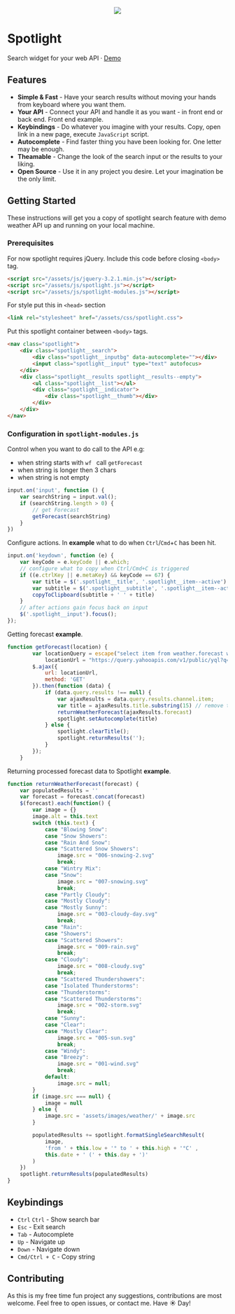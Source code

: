 <p align="center">
  <a href="https://karlisup.github.com/spotlight">
    <img src="https://raw.githubusercontent.com/karlisup/spotlight/master/spotlight.gif">
  </a>    
</p>

# Spotlight
Search widget for your web API · [Demo](https://karlisup.github.com/spotlight)

## Features
- **Simple & Fast** - Have your search results without moving your hands from keyboard where you want them.
- **Your API** - Connect your API and handle it as you want - in front end or back end. Front end example.
- **Keybindings** - Do whatever you imagine with your results. Copy, open link in a new page, execute ```JavaScript``` script.
- **Autocomplete** - Find faster thing you have been looking for. One letter may be enough.
- **Theamable** - Change the look of the search input or the results to your liking.
- **Open Source** - Use it in any project you desire. Let your imagination be the only limit.

## Getting Started
These instructions will get you a copy of spotlight search feature with demo weather API up and running on your local machine.

### Prerequisites
For now spotlight requires jQuery. Include this code before closing `<body>` tag.
```html
<script src="/assets/js/jquery-3.2.1.min.js"></script>
<script src="/assets/js/spotlight.js"></script>
<script src="/assets/js/spotlight-modules.js"></script>
```
For style put this in `<head>` section
```html
<link rel="stylesheet" href="/assets/css/spotlight.css">
```
Put this spotlight container between `<body>` tags.
```html
<nav class="spotlight">
    <div class="spotlight__search">
        <div class="spotlight__inputbg" data-autocomplete=""></div>
        <input class="spotlight__input" type="text" autofocus>
    </div>
    <div class="spotlight__results spotlight__results--empty">
        <ul class="spotlight__list"></ul>
        <div class="spotlight__indicator">
            <div class="spotlight__thumb"></div>
        </div>
    </div>
</nav>
```

### Configuration in `spotlight-modules.js`
Control when you want to do call to the API e.g:
* when string starts with `wf ` call `getForecast`
* when string is longer then 3 chars
* when string is not empty
```javascript
input.on('input', function () {
    var searchString = input.val();
    if (searchString.length > 0) {
        // get Forecast
        getForecast(searchString)
    }
})
```
Configure actions. In **example** what to do when `Ctrl`/`Cmd`+`C` has been hit.
```javascript
input.on('keydown', function (e) {
    var keyCode = e.keyCode || e.which;
    // configure what to copy when Ctrl/Cmd+C is triggered
    if ((e.ctrlKey || e.metaKey) && keyCode == 67) {
        var title = $('.spotlight__title', '.spotlight__item--active').html()
        var subtitle = $('.spotlight__subtitle', '.spotlight__item--active').html()
        copyToClipboard(subtitle + ' ' + title)
    }
    // after actions gain focus back on input
    $('.spotlight__input').focus();
});
```

Getting forecast **example**.
```javascript
function getForecast(location) {
        var locationQuery = escape("select item from weather.forecast where woeid in (select woeid from geo.places(1) where text='" + location + "') and u='c'"),
            locationUrl = "https://query.yahooapis.com/v1/public/yql?q=" + locationQuery + "&format=json";
        $.ajax({
            url: locationUrl,
            method: 'GET'
        }).then(function (data) {
            if (data.query.results !== null) {
                var ajaxResults = data.query.results.channel.item;
                var title = ajaxResults.title.substring(15) // remove text "Conditions for "
                returnWeatherForecast(ajaxResults.forecast)
                spotlight.setAutocomplete(title)
            } else {
                spotlight.clearTitle();
                spotlight.returnResults('');
            }
        });
    }
```
Returning processed forecast data to Spotlight **example**.
```javascript
function returnWeatherForecast(forecast) {
    var populatedResults = ''
    var forecast = forecast.concat(forecast)
    $(forecast).each(function() {
        var image = {}
        image.alt = this.text
        switch (this.text) {
            case "Blowing Snow":
            case "Snow Showers":
            case "Rain And Snow":
            case "Scattered Snow Showers":
                image.src = "006-snowing-2.svg"
                break;
            case "Wintry Mix":
            case "Snow":
                image.src = "007-snowing.svg"
                break;
            case "Partly Cloudy":
            case "Mostly Cloudy":
            case "Mostly Sunny":
                image.src = "003-cloudy-day.svg"
                break;
            case "Rain":
            case "Showers":
            case "Scattered Showers":
                image.src = "009-rain.svg"
                break;
            case "Cloudy":
                image.src = "008-cloudy.svg"
                break;
            case "Scattered Thundershowers":
            case "Isolated Thunderstorms":
            case "Thunderstorms":
            case "Scattered Thunderstorms":
                image.src = "002-storm.svg"
                break;
            case "Sunny":
            case "Clear":
            case "Mostly Clear":
                image.src = "005-sun.svg"
                break;
            case "Windy":
            case "Breezy":
                image.src = "001-wind.svg"
                break;
            default:
                image.src = null;
        }
        if (image.src === null) {
            image = null
        } else {
            image.src = 'assets/images/weather/' + image.src
        }

        populatedResults += spotlight.formatSingleSearchResult(
            image,
            'from ' + this.low + '° to ' + this.high + '°C' ,
            this.date + ' (' + this.day + ')'
        )
    })
    spotlight.returnResults(populatedResults)
}
```

## Keybindings
- ```Ctrl``` ```Ctrl``` - Show search bar
- ```Esc``` - Exit search
- ```Tab``` - Autocomplete
- ```Up``` - Navigate up
- ```Down``` - Navigate down
- ```Cmd/Ctrl + C``` - Copy string

## Contributing
As this is my free time fun project any suggestions, contributions are most welcome. Feel free to open issues, or contact me.
Have ☀️ Day!
